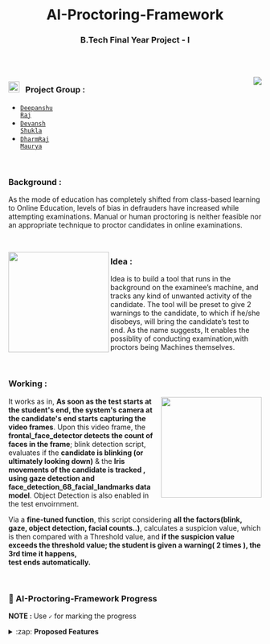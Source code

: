 <h1 align="center">AI-Proctoring-Framework</h1>
<h3 align="center">B.Tech Final Year Project - I</h3>

<br><br>

<img align="right" src="https://user-images.githubusercontent.com/54600788/128983568-928da7b1-a365-49d9-be17-01a94add0fcb.png"></img>

### <img height="22" width="22" src="https://user-images.githubusercontent.com/54600788/128984688-6b040caf-a5ce-4a00-94ae-7d52c21535c5.png"></img> &nbsp; Project Group : 

  * <code>[Deepanshu Raj](https://github.com/deepanshu-Raj)</code>
  * <code>[Devansh Shukla](https://github.com/devanshjsr)</code>
  * <code>[DharmRaj Maurya](https://github.com/Dharm1999)</code>

<br>

### Background :

<p>As the mode of education has completely shifted from class-based learning to Online Education, levels of bias in defrauders have increased while attempting examinations. Manual or human proctoring is neither feasible nor an appropriate technique to proctor candidates in online examinations.</p>

<br>

<img height = "200" align="left" src="https://user-images.githubusercontent.com/54600788/128985687-f1d248d9-1c39-4426-b88e-bdb7f46cb7bf.png"></img>


### Idea :
Idea is to build a tool that runs in the background on the examinee’s machine, and tracks any kind of unwanted activity of the candidate. The tool will be preset to give 2 warnings to the candidate, to which if he/she disobeys, will bring the candidate’s test to end. As the name suggests, It enables the possiblity of conducting examination,with proctors being Machines themselves.</p>

<br>

### Working :
<img height = "200" align="right" src="https://user-images.githubusercontent.com/54600788/128986198-c45a1db1-0c62-42d3-b47a-7a43827b2066.png"></img>

<p>
It works as in, <b>As soon as the test starts at the student's end, the system's camera at the candidate's end starts capturing the video frames</b>. Upon this video frame, the <b>frontal_face_detector detects the count of faces in the frame</b>; blink detection script, evaluates if the <b>candidate is blinking (or ultimately looking down)</b> & the <b>Iris movements of the candidate is tracked , using gaze detection and face_detection_68_facial_landmarks data model</b>. Object Detection is also enabled in the test envoirnment.
</p>

<p>
  Via a <b>fine-tuned function</b>, this script considering <b>all the factors(blink, gaze, object detection, facial counts..)</b>, calculates a suspicion value, which is then compared with a Threshold value, and <b>if the suspicion value exceeds the threshold value; the student is given a warning( 2 times ), the 3rd time it happens,<br> test ends automatically.</b>
</p>
<br>

### 📌 AI-Proctoring-Framework Progress

<b>NOTE : </b> Use <code>&#x2713;</code> for marking the progress

<details>
  
  <summary>:zap: <strong>Proposed Features </strong> </summary>
 
  
- <code>&#x2713;</code> &nbsp; Mouth Tracking
- <code>&#x2713;</code> &nbsp; Eye Tracking
- <code>&#x2713;</code> &nbsp; Gaze Detection
- <code>&#x2713;</code> &nbsp; Liveliness Detection
- <code>&#x2713;</code> &nbsp; Object Detection
- <code>-</code> &nbsp; Voice Proctoring
